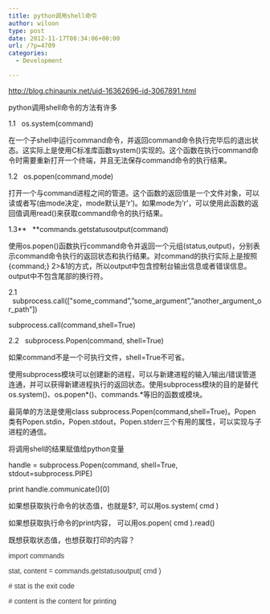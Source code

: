 ```yaml
---
title: python调用shell命令
author: wiloon
type: post
date: 2012-11-17T08:34:06+00:00
url: /?p=4709
categories:
  - Development

---
```

<http://blog.chinaunix.net/uid-16362696-id-3067891.html>

python调用shell命令的方法有许多

1.1   os.system(command)

在一个子shell中运行command命令，并返回command命令执行完毕后的退出状态。这实际上是使用C标准库函数system()实现的。这个函数在执行command命令时需要重新打开一个终端，并且无法保存command命令的执行结果。



1.2   os.popen(command,mode)

打开一个与command进程之间的管道。这个函数的返回值是一个文件对象，可以读或者写(由mode决定，mode默认是’r&#8217;)。如果mode为’r&#8217;，可以使用此函数的返回值调用read()来获取command命令的执行结果。

1.3**   **commands.getstatusoutput(command)

使用os.popen()函数执行command命令并返回一个元组(status,output)，分别表示command命令执行的返回状态和执行结果。对command的执行实际上是按照{command;} 2>&1的方式，所以output中包含控制台输出信息或者错误信息。output中不包含尾部的换行符。





2.1   subprocess.call(["some\_command&#8221;,&#8221;some\_argument&#8221;,&#8221;another\_argument\_or_path&#8221;])

subprocess.call(command,shell=True)

2.2   subprocess.Popen(command, shell=True)

如果command不是一个可执行文件，shell=True不可省。



使用subprocess模块可以创建新的进程，可以与新建进程的输入/输出/错误管道连通，并可以获得新建进程执行的返回状态。使用subprocess模块的目的是替代os.system()、os.popen\*()、commands.\*等旧的函数或模块。

最简单的方法是使用class subprocess.Popen(command,shell=True)。Popen类有Popen.stdin，Popen.stdout，Popen.stderr三个有用的属性，可以实现与子进程的通信。





将调用shell的结果赋值给python变量

handle = subprocess.Popen(command, shell=True, stdout=subprocess.PIPE)

print handle.communicate()[0]







如果想获取执行命令的状态值，也就是$?, 可以用os.system( cmd )

如果想获取执行命令的print内容， 可以用os.popen( cmd ).read()



既想获取状态值，也想获取打印的内容？



<span style="color: #333333; font-family: Arial;">import commands</span>

<span style="color: #333333; font-family: Arial;">stat, content = commands.getstatusoutput( cmd )</span>

<span style="color: #333333; font-family: Arial;"># stat is the exit code</span>

<span style="color: #333333; font-family: Arial;"># content is the content for printing</span>
